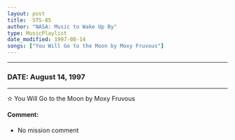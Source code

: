 ```yaml
---
layout: post
title:  STS-85
author: "NASA: Music to Wake Up By"
type: MusicPlaylist
date_modified: 1997-08-14
songs: ["You Will Go to the Moon by Moxy Fruvous"]
---
```


----
### DATE: August 14, 1997
----
✫ You Will Go to the Moon by Moxy Fruvous

#### Comment:
* No mission comment



<br/>
<center>
	<a target="_blank"
	   href="https://twitter.com/intent/tweet?hashtags=Space,NASA,Playlist,NASAWakeupCalls,SpaceProgram&text={{ page.author}}, '{{ page.songs.first }}' {{ page.title }}, {{ page.date | date: '%B %d, %Y' }}. {{ site.url }}{{ page.url }}&via=nasawakeupcalls"><i class="fab fa-twitter" alt="Tweet this page" style="font-size: 1.3em;"></i></a>
	&nbsp; 	<i class="fas fa-user-astronaut" style="font-size: 1.5em;"></i> &nbsp;
    <a type="amzn" search="'You Will Go to the Moon by Moxy Fruvous'" category="popular music">
    <i class="fab fa-amazon" style="font-size: 1.3em;"></i></a>
</center>

